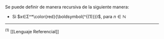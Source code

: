 Se puede definir de manera recursiva de la siguiente manera:
- Si $x∈Σ^*\color{red}{\boldsymbol{^{(1)}}}$, para $n∈ℕ$







***
$^{(1)}$ [[Lenguaje Referencial]] 